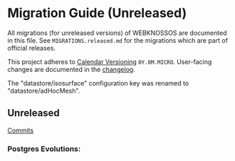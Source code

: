 # Migration Guide (Unreleased)
All migrations (for unreleased versions) of WEBKNOSSOS are documented in this file.
See `MIGRATIONS.released.md` for the migrations which are part of official releases.

This project adheres to [Calendar Versioning](http://calver.org/) `0Y.0M.MICRO`.
User-facing changes are documented in the [changelog](CHANGELOG.released.md).

The "datastore/isosurface" configuration key was renamed to "datastore/adHocMesh".

## Unreleased
[Commits](https://github.com/scalableminds/webknossos/compare/23.10.1...HEAD)

### Postgres Evolutions:
